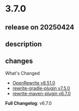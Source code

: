 # 3.7.0

## release on 20250424

## description

## changes

What's Changed

* <a href="https://github.com/openrewrite/rewrite/releases/tag/v8.51.0">OpenRewrite v8.51.0</a>
* <a href="https://github.com/openrewrite/rewrite-gradle-plugin/releases/tag/v7.5.0">rewrite-gradle-plugin v7.5.0</a>
* <a href="https://github.com/openrewrite/rewrite-maven-plugin/releases/tag/v6.7.0">rewrite-maven-plugin v6.7.0</a>

<strong>Full Changelog</strong>: v6.7.0

